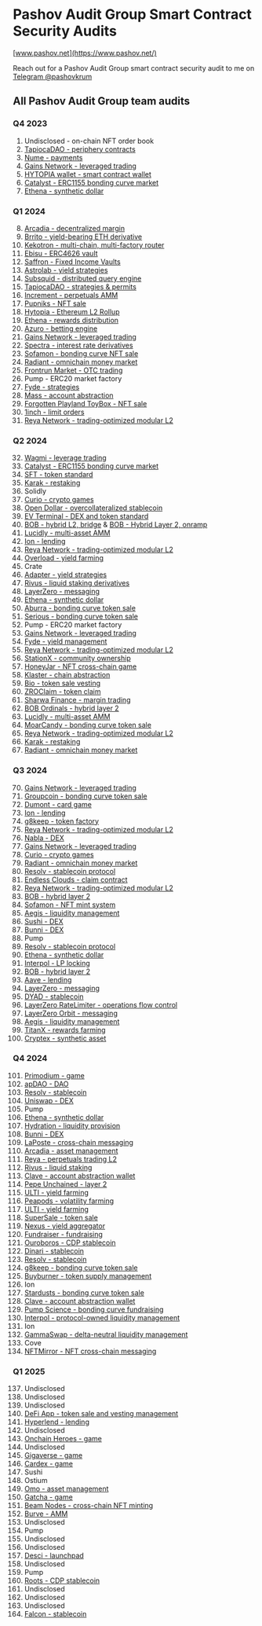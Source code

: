 # Pashov Audit Group Smart Contract Security Audits

[www.pashov.net](https://www.pashov.net/)

Reach out for a Pashov Audit Group smart contract security audit to me on [Telegram @pashovkrum](https://t.me/pashovkrum)

## All Pashov Audit Group team audits

### Q4 2023

1. Undisclosed - on-chain NFT order book
2. [TapiocaDAO - periphery contracts](team/pdf/TapiocaDAO-security-review.pdf)
3. [Nume - payments](team/pdf/Nume-security-review.pdf)
4. [Gains Network - leveraged trading](team/pdf/GainsNetwork-security-review.pdf)
5. [HYTOPIA wallet - smart contract wallet](team/pdf/HYTOPIAWallet-security-review.pdf)
6. [Catalyst - ERC1155 bonding curve market](team/pdf/Catalyst-security-review.pdf)
7. [Ethena - synthetic dollar](team/pdf/Ethena-security-review.pdf)

### Q1 2024

8. [Arcadia - decentralized margin](team/pdf/Arcadia-security-review.pdf)
9. [Brrito - yield-bearing ETH derivative](team/pdf/Brrito-security-review.pdf)
10. [Kekotron - multi-chain, multi-factory router](team/pdf/Kekotron-security-review.pdf)
11. [Ebisu - ERC4626 vault](team/pdf/Ebisu-security-review.pdf)
12. [Saffron - Fixed Income Vaults](team/pdf/Saffron-security-review.pdf)
13. [Astrolab - yield strategies](team/pdf/Astrolab-security-review.pdf)
14. [Subsquid - distributed query engine](team/pdf/Subsquid-security-review.pdf)
15. [TapiocaDAO - strategies & permits](team/pdf/TapiocaDAO-security-review-february.pdf)
16. [Increment - perpetuals AMM](team/pdf/Increment-security-review.pdf)
17. [Pupniks - NFT sale](team/pdf/Pupniks-security-review.pdf)
18. [Hytopia - Ethereum L2 Rollup](team/pdf/Hytopia-security-review.pdf)
19. [Ethena - rewards distribution](team/pdf/Ethena-security-review-february.pdf)
20. [Azuro - betting engine](team/pdf/Azuro_security_review.pdf)
21. [Gains Network - leveraged trading](team/pdf/GainsNetwork-security-review-February.pdf)
22. [Spectra - interest rate derivatives](team/pdf/Spectra-security-review.pdf)
23. [Sofamon - bonding curve NFT sale](team/pdf/Sofamon-security-review.pdf)
24. [Radiant - omnichain money market](team/pdf/Radiant-security-review.pdf)
25. [Frontrun Market - OTC trading](team/pdf/FrontrunMarket-security-review.pdf)
26. Pump - ERC20 market factory
27. [Fyde - strategies](team/pdf/Fyde-security-review.pdf)
28. [Mass - account abstraction](team/pdf/Mass-security-review.pdf)
29. [Forgotten Playland ToyBox - NFT sale](team/pdf/ForgottenPlayland-security-review.pdf)
30. [1inch - limit orders](team/pdf/1inch-security-review.pdf)
31. [Reya Network - trading-optimized modular L2](team/pdf/ReyaNetwork-security-review.pdf)

### Q2 2024

32. [Wagmi - leverage trading](team/pdf/Wagmi-security-review.pdf)
33. [Catalyst - ERC1155 bonding curve market](team/pdf/Catalyst-security-review-april.pdf)
34. [SFT - token standard](team/pdf/SFT-security-review.pdf)
35. [Karak - restaking](team/pdf/Karak-security-review.pdf)
36. Solidly
37. [Curio - crypto games](team/pdf/Curio-security-review.pdf)
38. [Open Dollar - overcollateralized stablecoin](team/pdf/OpenDollar-security-review.pdf)
39. [EV Terminal - DEX and token standard](team/pdf/EVTerminal-security-review.pdf)
40. [BOB - hybrid L2, bridge](team/pdf/BOB-USDCBridge-security-review.pdf) & [BOB - Hybrid Layer 2, onramp](team/pdf/BOB-Onramp-security-review.pdf)
41. [Lucidly - multi-asset AMM](team/pdf/Lucidly-security-review.pdf)
42. [Ion - lending](team/pdf/IonProtocol-security-review.pdf)
43. [Reya Network - trading-optimized modular L2](team/pdf/ReyaNetwork-security-review-April.pdf)
44. [Overload - yield farming](team/pdf/Overload-security-review.pdf)
45. Crate
46. [Adapter - yield strategies](team/pdf/AdapterFinance-security-review.pdf)
47. [Rivus - liquid staking derivatives](team/pdf/Rivus-security-review.pdf)
48. [LayerZero - messaging](team/pdf/LayerZero-security-review.pdf)
49. [Ethena - synthetic dollar](team/pdf/Ethena-security-review-May.pdf)
50. [Aburra - bonding curve token sale](team/pdf/Aburra-security-review.pdf)
51. [Serious - bonding curve token sale](team/pdf/Serious-security-review.pdf)
52. Pump - ERC20 market factory
53. [Gains Network - leveraged trading](team/pdf/GainsNetwork-security-review-May.pdf)
54. [Fyde - yield management](team/pdf/Fyde-security-review-May.pdf)
55. [Reya Network - trading-optimized modular L2](team/pdf/ReyaNetwork-security-review-June.pdf)
56. [StationX - community ownership](team/pdf/StationX-security-review.pdf)
57. [HoneyJar - NFT cross-chain game](team/pdf/HoneyJar-security-review.pdf)
58. [Klaster - chain abstraction](team/pdf/Klaster-security-review.pdf)
59. [Bio - token sale vesting](team/pdf/Bio-security-review.pdf)
60. [ZROClaim - token claim](team/pdf/LayerZeroZROClaim-security-review.pdf)
61. [Sharwa Finance - margin trading](team/pdf/SharwaFinance-security-review.pdf)
62. [BOB Ordinals - hybrid layer 2](team/pdf/BOB-security-review-June.pdf)
63. [Lucidly - multi-asset AMM](team/pdf/Lucidly-security-review-June.pdf)
64. [MoarCandy - bonding curve token sale](team/pdf/MoarCandy-security-review.pdf)
65. [Reya Network - trading-optimized modular L2](team/pdf/ReyaNetwork-security-review-June2.pdf)
66. [Karak - restaking](team/pdf/Karak-security-review-June.pdf)
67. [Radiant - omnichain money market](team/pdf/Radiant-security-review-June.pdf)

### Q3 2024

70. [Gains Network - leveraged trading](team/pdf/GainsNetwork-security-review-July.pdf)
71. [Groupcoin - bonding curve token sale](team/pdf/Groupcoin-security-review.pdf)
72. [Dumont - card game](team/pdf/Dumont-security-review.pdf)
73. [Ion - lending](team/pdf/IonProtocol-security-review-July.pdf)
74. [g8keep - token factory](team/pdf/g8keep-security-review.pdf)
75. [Reya Network - trading-optimized modular L2](team/pdf/ReyaNetwork-security-review-July.pdf)
76. [Nabla - DEX](team/pdf/Nabla-security-review.pdf)
77. [Gains Network - leveraged trading](team/pdf/GainsNetwork-security-July2.pdf)
78. [Curio - crypto games](team/pdf/Curio-security-review-July.pdf)
79. [Radiant - omnichain money market](team/pdf/Radiant-security-review-July.pdf)
80. [Resolv - stablecoin protocol](team/pdf/Resolv-security-review.pdf)
81. [Endless Clouds - claim contract](team/pdf/EndlessClouds-security-review.pdf)
82. [Reya Network - trading-optimized modular L2](team/pdf/ReyaNetwork-security-review-August.pdf)
83. [BOB - hybrid layer 2](team/pdf/BOB-security-review-August.pdf)
84. [Sofamon - NFT mint system](team/pdf/Sofamon-security-review-August.pdf)
85. [Aegis - liquidity management](team/pdf/AegisVault-security-review.pdf)
86. [Sushi - DEX](team/pdf/SushiSwap-security-review.pdf)
87. [Bunni - DEX](team/pdf/Bunni-security-review-August.pdf)
88. Pump
89. [Resolv - stablecoin protocol](team/pdf/Resolv-security-review-August.pdf)
90. [Ethena - synthetic dollar](team/pdf/Ethena-security-review-August.pdf)
91. [Interpol - LP locking](team/pdf/Interpol-security-review.pdf)
92. [BOB - hybrid layer 2](team/pdf/BOB-security-review-September.pdf)
93. [Aave - lending](team/pdf/Aave-security-review.pdf)
94. [LayerZero - messaging](team/pdf/LayerZero-security-review-September.pdf)
95. [DYAD - stablecoin](team/pdf/Dyad-security-review.pdf)
96. [LayerZero RateLimiter - operations flow control](team/pdf/LZRateLimiter-security-review.pdf)
97. [LayerZero Orbit - messaging](team/pdf/LZOrbit-security-review.pdf)
98. [Aegis - liquidity management](team/pdf/Aegis-security-review-September.pdf)
99. [TitanX - rewards farming](team/pdf/TitanX-security-review.pdf)
100.  [Cryptex - synthetic asset](team/pdf/Cryptex-security-review.pdf)

### Q4 2024

101. [Primodium - game](team/pdf/Primodium-security-review_2024-10-02.pdf)
102. [apDAO - DAO](team/pdf/apDAO-security-review_2024-10-03.pdf)
103. [Resolv - stablecoin](team/pdf/Resolv-security-review-October.pdf)
104. [Uniswap - DEX](team/pdf/Uniswap-security-review-October.pdf)
105. Pump
106. [Ethena - synthetic dollar](team/pdf/Ethena-security-review-October.pdf)
107. [Hydration - liquidity provision](team/pdf/Hydration-security-review-October.pdf)
108. [Bunni - DEX](team/pdf/Bunni-security-review-October.pdf)
109. [LaPoste - cross-chain messaging](team/pdf/LaPoste-security-review-October.pdf)
110. [Arcadia - asset management](team/pdf/Arcadia-security-review-October.pdf)
111. [Reya - perpetuals trading L2](team/pdf/Reya-security-review-October.pdf)
112. [Rivus - liquid staking](team/pdf/Rivus-security-review-October.pdf)
113. [Clave - account abstraction wallet](team/pdf/Clave-security-review_2024-11-02.pdf)
114. [Pepe Unchained - layer 2](team/pdf/PepeUnchained-security-review-November.pdf)
115. [ULTI - yield farming](team/pdf/ULTI-security-review-November.pdf)
116. [Peapods - volatility farming](team/pdf/Peapods-security-review_2024-11-16.pdf)
117. [ULTI - yield farming](team/pdf/ULTI-security-review-November2.pdf)
118. [SuperSale - token sale](team/pdf/SuperSale-security-review-November.pdf)
119. [Nexus - yield aggregator](team/pdf/Nexus-security-review_2024-11-29.pdf)
120. [Fundraiser - fundraising](team/pdf/Fundraiser-security-review_2024-11-30.pdf)
121. [Ouroboros - CDP stablecoin](team/pdf/Ouroboros-security-review_2024-12-06.pdf)
122. [Dinari - stablecoin](team/pdf/Dinari-security-review_2024-12-07.pdf)
123. [Resolv - stablecoin](team/pdf/Resolv-security-review_2024-12-09.pdf)
124. [g8keep - bonding curve token sale](team/pdf/g8keep-security-review_2024-12-12.pdf)
125. [Buyburner - token supply management](team/pdf/BuyBurner-security-review_2024-12-14.pdf)
126. Ion
127. [Stardusts - bonding curve token sale](team/pdf/Stardusts-security-review_2024-12-19.pdf)
128. [Clave - account abstraction wallet](team/pdf/Clave-security-review_2024-12-23.pdf)
129. [Pump Science - bonding curve fundraising](team/pdf/PumpScience-security-review_2024-12-24.pdf)
130. [Interpol - protocol-owned liquidity management](team/pdf/Interpol-security-review_2024-12-24.pdf)
131. Ion
132. [GammaSwap - delta-neutral liquidity management](team/pdf/GammaSwap-security-review_2024-12-30.pdf)
133. Cove
134. [NFTMirror - NFT cross-chain messaging](team/pdf/NFTMirror-security-review_2024-12-30.pdf)

### Q1 2025

137. Undisclosed
138. Undisclosed
139. Undisclosed
140. [DeFi App - token sale and vesting management](team/pdf/DefiApp-security-review_2025-01-08.pdf)
141. [Hyperlend - lending](team/pdf/Hyperlend-security-review_2025-01-11.pdf)
142. Undisclosed
143. [Onchain Heroes - game](team/pdf/OnchainHeroes-security-review_2025-01-13.pdf)
144. Undisclosed
145. [Gigaverse - game](team/pdf/Gigaverse-security-review_2025-01-18.pdf)
146. [Cardex - game](team/pdf/Cardex-security-review_2025-01-21.pdf)
147. Sushi
148. Ostium
149. [Omo - asset management](team/pdf/Omo-security-review_2025-01-25.pdf)
150. [Gatcha - game](team/pdf/Gacha-security-review_2025-01-27.pdf)
151. [Beam Nodes - cross-chain NFT minting](team/pdf/BeamNodes-security-review_2025-01-28.pdf)
152. [Burve - AMM](team/pdf/Burve-security-review_2025-01-29.pdf)
153. Undisclosed
154. Pump
155. Undisclosed
156. Undisclosed
157. [Desci - launchpad](team/pdf/DesciLaunchpad-security-review_2025-02-07.pdf)
158. Undisclosed
159. Pump
160. [Roots - CDP stablecoin](team/pdf/Roots-security-review_2025-02-09.pdf)
161. Undisclosed
162. Undisclosed
163. Undisclosed
164. [Falcon - stablecoin](team/pdf/Falcon-security-review_2025-02-17.pdf)
